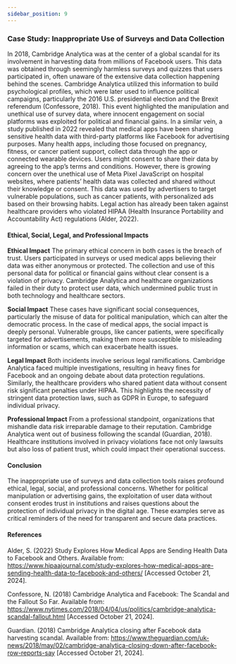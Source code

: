 ```yaml
---
sidebar_position: 9
---
```


### Case Study: Inappropriate Use of Surveys and Data Collection

In 2018, Cambridge Analytica was at the center of a global scandal for its involvement in harvesting data from millions of Facebook users. This data was obtained through seemingly harmless surveys and quizzes that users participated in, often unaware of the extensive data collection happening behind the scenes. Cambridge Analytica utilized this information to build psychological profiles, which were later used to influence political campaigns, particularly the 2016 U.S. presidential election and the Brexit referendum (Confessore, 2018). This event highlighted the manipulation and unethical use of survey data, where innocent engagement on social platforms was exploited for political and financial gains.
In a similar vein, a study published in 2022 revealed that medical apps have been sharing sensitive health data with third-party platforms like Facebook for advertising purposes. Many health apps, including those focused on pregnancy, fitness, or cancer patient support, collect data through the app or connected wearable devices. Users might consent to share their data by agreeing to the app’s terms and conditions. However, there is growing concern over the unethical use of Meta Pixel JavaScript on hospital websites, where patients’ health data was collected and shared without their knowledge or consent. This data was used by advertisers to target vulnerable populations, such as cancer patients, with personalized ads based on their browsing habits. Legal action has already been taken against healthcare providers who violated HIPAA (Health Insurance Portability and Accountability Act) regulations (Alder, 2022).
 
#### Ethical, Social, Legal, and Professional Impacts

**Ethical Impact**
The primary ethical concern in both cases is the breach of trust. Users participated in surveys or used medical apps believing their data was either anonymous or protected. The collection and use of this personal data for political or financial gains without clear consent is a violation of privacy. Cambridge Analytica and healthcare organizations failed in their duty to protect user data, which undermined public trust in both technology and healthcare sectors.

**Social Impact**
These cases have significant social consequences, particularly the misuse of data for political manipulation, which can alter the democratic process. In the case of medical apps, the social impact is deeply personal. Vulnerable groups, like cancer patients, were specifically targeted for advertisements, making them more susceptible to misleading information or scams, which can exacerbate health issues.

**Legal Impact**
Both incidents involve serious legal ramifications. Cambridge Analytica faced multiple investigations, resulting in heavy fines for Facebook and an ongoing debate about data protection regulations. Similarly, the healthcare providers who shared patient data without consent risk significant penalties under HIPAA. This highlights the necessity of stringent data protection laws, such as GDPR in Europe, to safeguard individual privacy.

**Professional Impact**
From a professional standpoint, organizations that mishandle data risk irreparable damage to their reputation. Cambridge Analytica went out of business following the scandal (Guardian, 2018). Healthcare institutions involved in privacy violations face not only lawsuits but also loss of patient trust, which could impact their operational success.

#### Conclusion
The inappropriate use of surveys and data collection tools raises profound ethical, legal, social, and professional concerns. Whether for political manipulation or advertising gains, the exploitation of user data without consent erodes trust in institutions and raises questions about the protection of individual privacy in the digital age. These examples serve as critical reminders of the need for transparent and secure data practices.


#### References

Alder, S. (2022) Study Explores How Medical Apps are Sending Health Data to Facebook and Others. Available from: https://www.hipaajournal.com/study-explores-how-medical-apps-are-sending-health-data-to-facebook-and-others/ [Accessed October 21, 2024].


Confessore, N. (2018) Cambridge Analytica and Facebook: The Scandal and the Fallout So Far. Available from: https://www.nytimes.com/2018/04/04/us/politics/cambridge-analytica-scandal-fallout.html [Accessed October 21, 2024].


Guardian. (2018) Cambridge Analytica closing after Facebook data harvesting scandal. Available from: https://www.theguardian.com/uk-news/2018/may/02/cambridge-analytica-closing-down-after-facebook-row-reports-say [Accessed October 21, 2024].